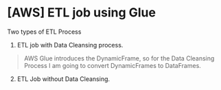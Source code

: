 # [AWS] ETL job using Glue 
Two types of ETL Process
1. ETL job with Data Cleansing process.
> AWS Glue introduces the DynamicFrame, so for the Data Cleansing Process
> I am going to convert DynamicFrames to DataFrames.
2. ETL Job without Data Cleansing.

